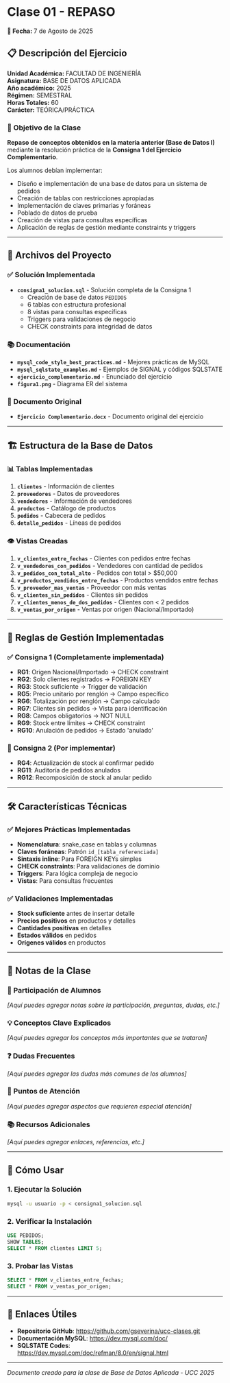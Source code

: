 # Clase 01 - REPASO

**📅 Fecha:** 7 de Agosto de 2025

## 📋 Descripción del Ejercicio

**Unidad Académica:** FACULTAD DE INGENIERÍA  
**Asignatura:** BASE DE DATOS APLICADA  
**Año académico:** 2025  
**Régimen:** SEMESTRAL  
**Horas Totales:** 60  
**Carácter:** TEÓRICA/PRÁCTICA  

### 🎯 Objetivo de la Clase
**Repaso de conceptos obtenidos en la materia anterior (Base de Datos I)** mediante la resolución práctica de la **Consigna 1 del Ejercicio Complementario**.

Los alumnos debían implementar:
- Diseño e implementación de una base de datos para un sistema de pedidos
- Creación de tablas con restricciones apropiadas
- Implementación de claves primarias y foráneas
- Poblado de datos de prueba
- Creación de vistas para consultas específicas
- Aplicación de reglas de gestión mediante constraints y triggers

---

## 📁 Archivos del Proyecto

### ✅ Solución Implementada
- **`consigna1_solucion.sql`** - Solución completa de la Consigna 1
  - Creación de base de datos `PEDIDOS`
  - 6 tablas con estructura profesional
  - 8 vistas para consultas específicas
  - Triggers para validaciones de negocio
  - CHECK constraints para integridad de datos

### 📚 Documentación
- **`mysql_code_style_best_practices.md`** - Mejores prácticas de MySQL
- **`mysql_sqlstate_examples.md`** - Ejemplos de SIGNAL y códigos SQLSTATE
- **`ejercicio_complementario.md`** - Enunciado del ejercicio
- **`figura1.png`** - Diagrama ER del sistema

### 📄 Documento Original
- **`Ejercicio Complementario.docx`** - Documento original del ejercicio

---

## 🏗️ Estructura de la Base de Datos

### 📊 Tablas Implementadas
1. **`clientes`** - Información de clientes
2. **`proveedores`** - Datos de proveedores
3. **`vendedores`** - Información de vendedores
4. **`productos`** - Catálogo de productos
5. **`pedidos`** - Cabecera de pedidos
6. **`detalle_pedidos`** - Líneas de pedidos

### 👁️ Vistas Creadas
1. **`v_clientes_entre_fechas`** - Clientes con pedidos entre fechas
2. **`v_vendedores_con_pedidos`** - Vendedores con cantidad de pedidos
3. **`v_pedidos_con_total_alto`** - Pedidos con total > $50,000
4. **`v_productos_vendidos_entre_fechas`** - Productos vendidos entre fechas
5. **`v_proveedor_mas_ventas`** - Proveedor con más ventas
6. **`v_clientes_sin_pedidos`** - Clientes sin pedidos
7. **`v_clientes_menos_de_dos_pedidos`** - Clientes con < 2 pedidos
8. **`v_ventas_por_origen`** - Ventas por origen (Nacional/Importado)

---

## 🎯 Reglas de Gestión Implementadas

### ✅ Consigna 1 (Completamente implementada)
- **RG1**: Origen Nacional/Importado → CHECK constraint
- **RG2**: Solo clientes registrados → FOREIGN KEY
- **RG3**: Stock suficiente → Trigger de validación
- **RG5**: Precio unitario por renglón → Campo específico
- **RG6**: Totalización por renglón → Campo calculado
- **RG7**: Clientes sin pedidos → Vista para identificación
- **RG8**: Campos obligatorios → NOT NULL
- **RG9**: Stock entre límites → CHECK constraint
- **RG10**: Anulación de pedidos → Estado 'anulado'

### 🔄 Consigna 2 (Por implementar)
- **RG4**: Actualización de stock al confirmar pedido
- **RG11**: Auditoría de pedidos anulados
- **RG12**: Recomposición de stock al anular pedido

---

## 🛠️ Características Técnicas

### ✅ Mejores Prácticas Implementadas
- **Nomenclatura**: snake_case en tablas y columnas
- **Claves foráneas**: Patrón `id_[tabla_referenciada]`
- **Sintaxis inline**: Para FOREIGN KEYs simples
- **CHECK constraints**: Para validaciones de dominio
- **Triggers**: Para lógica compleja de negocio
- **Vistas**: Para consultas frecuentes

### ✅ Validaciones Implementadas
- **Stock suficiente** antes de insertar detalle
- **Precios positivos** en productos y detalles
- **Cantidades positivas** en detalles
- **Estados válidos** en pedidos
- **Orígenes válidos** en productos

---

## 📝 Notas de la Clase

### 👥 Participación de Alumnos
*[Aquí puedes agregar notas sobre la participación, preguntas, dudas, etc.]*

### 💡 Conceptos Clave Explicados
*[Aquí puedes agregar los conceptos más importantes que se trataron]*

### ❓ Dudas Frecuentes
*[Aquí puedes agregar las dudas más comunes de los alumnos]*

### 🎯 Puntos de Atención
*[Aquí puedes agregar aspectos que requieren especial atención]*

### 📚 Recursos Adicionales
*[Aquí puedes agregar enlaces, referencias, etc.]*

---

## 🚀 Cómo Usar

### 1. Ejecutar la Solución
```bash
mysql -u usuario -p < consigna1_solucion.sql
```

### 2. Verificar la Instalación
```sql
USE PEDIDOS;
SHOW TABLES;
SELECT * FROM clientes LIMIT 5;
```

### 3. Probar las Vistas
```sql
SELECT * FROM v_clientes_entre_fechas;
SELECT * FROM v_ventas_por_origen;
```

---

## 🔗 Enlaces Útiles

- **Repositorio GitHub**: https://github.com/gseverina/ucc-clases.git
- **Documentación MySQL**: https://dev.mysql.com/doc/
- **SQLSTATE Codes**: https://dev.mysql.com/doc/refman/8.0/en/signal.html

---

*Documento creado para la clase de Base de Datos Aplicada - UCC 2025*
